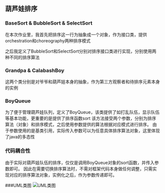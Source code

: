 ## 葫芦娃排序

### BaseSort & BubbleSort & SelectSort
在本次作业里，我首先把排序这一行为抽象成一个对象，作为接口类，提供orchestration和choreography两种排序模式

之后我定义了BubbleSort和SelectSort分别对排序接口类进行实现，分别使用两种不同的排序算法

### Grandpa & CalabashBoy
这两个类分别是对爷爷和葫芦娃本身的抽象，作为第三方观察者和待排序元素本身的实例

### BoyQueue
为了便于管理葫芦娃队列，定义了BoyQueue，该类提供了如打乱队伍，显示队伍等基本功能，更重要的是提供了排序函数sort
该方法接受两个参数，分别为排序算法（对象）和排序模式，之后使用参数提供的算法根据对应模式进行排序。
由于参数使用的是基类引用，实际传入参数可以为任意具体排序算法对象，这里体现了java的多态性

### 代码耦合性
由于实际对葫芦娃队伍的排序，仅仅是调用BoyQueue对象的sort函数，并传入参数即可。
因此在需要切换排序算法时，不需对框架代码本身做任何调整，只需实现对应的排序算法对象，实例化之后，作为参数传递即可。

###UML类图
![UML类图](http://www.plantuml.com/plantuml/png/lLBDJlCm4BpxANpCfpPFy76eoe4JbL2UO1DlOakED_Y7KWNU7Ji4EmKkI8XSihCpcHd5FZWFreTHiqw3S_mMDBJWv94kCwjvuwqo0pSmOaJAU7uYjjkggdyH9s90Vw85FP4IVB9nkS2MI2COterJeTqP4dfTOwFHGy20yxKvVqnBjilyna26ljTN2phdChqo8fLBSnpnkSZ8-ke83fiuBEWUlIInLsQ59B0KkxDWn0If5rc5nbSVLNYx3aMSRMV6uxCcakqaEc_1ApBLQiY7z_V-gzt_xSUT98iKnPEyLDzeItPeM_qBwJy8pzaDQkpyNsVd9TNrzjAmV0mtBv4fF-OJKLgp0neHHlq6)
